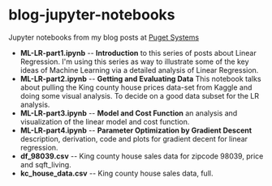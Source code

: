 # blog-jupyter-notebooks
Jupyter notebooks from my blog posts at [Puget Systems](https://www.pugetsystems.com/all_hpc.php)

- **ML-LR-part1.ipynb** -- **Introduction** to this series of posts about Linear Regression. I'm using this series as way to illustrate some of the key ideas of Machine Learning via a detailed analysis of Linear Regression.
- **ML-LR-part2.ipynb** -- **Getting and Evaluating Data** This notebook talks about pulling the King county house prices data-set from Kaggle and doing some visual analysis. To decide on a good data subset for the LR analysis.
- **ML-LR-part3.ipynb** -- **Model and Cost Function** an analysis and visualization of the linear model and cost function.
- **ML-LR-part4.ipynb** -- **Parameter Optimization by Gradient Descent** description, derivation, code and plots for gradient decent for linear regression.
- **df_98039.csv** -- King county house sales data for zipcode 98039, price and sqft_living.
- **kc_house_data.csv** -- King county house sales data, full. 
